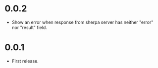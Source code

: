 # 0.0.2

- Show an error when response from sherpa server has neither "error" nor "result" field.

# 0.0.1

- First release.
